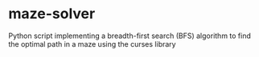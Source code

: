 # maze-solver
Python script implementing a breadth-first search (BFS) algorithm to find the optimal path in a maze using the curses library
